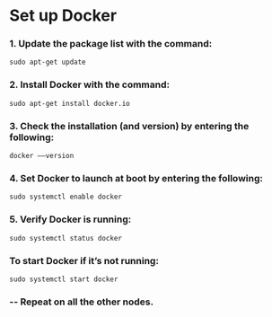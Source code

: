 
# Set up Docker

### 1. Update the package list with the command:

```
sudo apt-get update

```

### 2. Install Docker with the command:

```
sudo apt-get install docker.io
```

### 3. Check the installation (and version) by entering the following:

```
docker ––version
```

### 4. Set Docker to launch at boot by entering the following:

```
sudo systemctl enable docker
```

### 5. Verify Docker is running:

```
sudo systemctl status docker
```

### To start Docker if it’s not running:

```
sudo systemctl start docker
```

### --  Repeat on all the other nodes.
